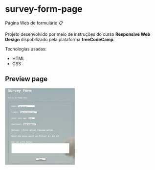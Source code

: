 # survey-form-page

Página Web de formulário :clipboard:

Projeto desenvolvido por meio de instruções do curso <strong>Responsive Web Design</strong> dispobilizado pela plataforma <strong>freeCodeCamp</strong>.


Tecnologias usadas:
* HTML
* CSS

## Preview page
<img src="preview-page.PNG" height=" 250px"></img> 




